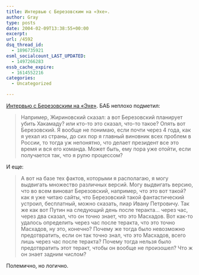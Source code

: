 ```yaml
---
title: Интервью с Березовским на «Эхе».
author: Gray
type: posts
date: 2004-02-09T13:38:55+00:00
excerpt:
url: /4592
dsq_thread_id:
  - 1896735921
esml_socialcount_LAST_UPDATED:
  - 1497266283
essb_cache_expire:
  - 1614552216
categories:
  - Uncategorized

---
```








<a href="http://www.echo.msk.ru/interview/interview/14726.html" target="_blank">Интервью с Березовским на &#171;Эхе&#187;</a>. БАБ неплохо подметил:

> Например, Жириновский сказал: а вот Березовский планирует убить Хакамаду? или кто-то это сказал, что-то такое? Опять вот Березовский. Я вообще не понимаю, если почти через 4 года, как я уехал из страны, до сих пор я главный виновник всех проблем в России, то тогда уж непонятно, что делает президент все это время и вся его команда. Может быть, ему пора уже отойти, если получается так, что я рулю процессом?

И еще:

> А вот на базе тех фактов, которыми я располагаю, я могу выдвигать множество различных версий. Могу выдвигать версию, что во всем виноват Березовский, например, что это вот такой? как я уже читаю сайты, что Березовский такой фантастический устроил, бесплатный, можно сказать, пиар Ивану Петровичу. Так же как вот Путин на следующий день после теракта&#8230; через час, через два сказал, что он точно знает, что это Масхадов. Вот как-то удалось определить через час после теракта, что это точно Масхадов, ну это, конечно? Почему же тогда было невозможно предотвратить, если он так точно знал, что это Масхадов, всего лишь через час после теракта? Почему тогда нельзя было предотвратить этот теракт, чтобы он вообще не произошел? Что ж он знает задним числом?

Полемично, но логично.